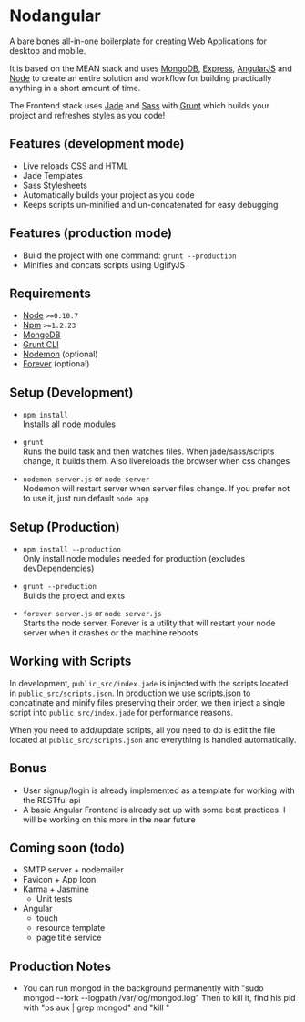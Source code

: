 # Nodangular
A bare bones all-in-one boilerplate for creating Web Applications for desktop and mobile.

It is based on the MEAN stack and uses [MongoDB](mongodb.org), [Express](expressjs.com), [AngularJS](angularjs.org) and [Node](nodejs.org) to create an entire solution and workflow for building practically anything in a short amount of time.

The Frontend stack uses [Jade](http://jade-lang.com/) and [Sass](http://sass-lang.com/) with [Grunt](gruntjs.com) which builds your project and refreshes styles as you code!

## Features (development mode)
- Live reloads CSS and HTML
- Jade Templates
- Sass Stylesheets
- Automatically builds your project as you code
- Keeps scripts un-minified and un-concatenated for easy debugging

## Features (production mode)
- Build the project with one command: `grunt --production`
- Minifies and concats scripts using UglifyJS

## Requirements
- [Node](nodejs.org) `>=0.10.7`
- [Npm](npmjs.org) `>=1.2.23`
- [MongoDB](mongodb.org)
- [Grunt CLI](gruntjs.com)
- [Nodemon](https://github.com/remy/nodemon) (optional)
- [Forever](https://github.com/nodejitsu/forever) (optional)

## Setup (Development)

- `npm install`  
  Installs all node modules

- `grunt`  
  Runs the build task and then watches files. When jade/sass/scripts change, it builds them. Also livereloads the browser when css changes

- `nodemon server.js` or `node server`  
  Nodemon will restart server when server files change. If you prefer not to use it, just run default `node app`

## Setup (Production)

- `npm install --production`  
  Only install node modules needed for production (excludes devDependencies)

- `grunt --production`  
  Builds the project and exits

- `forever server.js` or `node server.js`  
  Starts the node server. Forever is a utility that will restart your node server when it crashes or the machine reboots

## Working with Scripts
In development, `public_src/index.jade` is injected with the scripts located in `public_src/scripts.json`. In production we use scripts.json to concatinate and minify files preserving their order, we then inject a single script into `public_src/index.jade` for performance reasons.

When you need to add/update scripts, all you need to do is edit the file located at `public_src/scripts.json` and everything is handled automatically.

## Bonus
- User signup/login is already implemented as a template for working with the RESTful api
- A basic Angular Frontend is already set up with some best practices. I will be working on this more in the near future

## Coming soon (todo)
- SMTP server + nodemailer
- Favicon + App Icon
- Karma + Jasmine
  - Unit tests
- Angular
  - touch
  - resource template
  - page title service

## Production Notes
- You can run mongod in the background permanently with "sudo mongod --fork --logpath /var/log/mongod.log"
  Then to kill it, find his pid with "ps aux | grep mongod" and "kill <pid>" 
